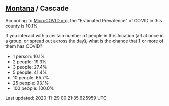 
## [Montana](/united-states/montana) / Cascade

According to [MicroCOVID.org](http://microcovid.org),
the "Estimated Prevalence" of COVID in this county is 10.1%

If you interact with a certain number of people in this location
(all at once in a group, or spread out across the day), what is the chance that
1 or more of them has COVID?

- 1 person: 10.1%
- 2 people: 19.3%
- 3 people: 27.4%
- 5 people: 41.4%
- 10 people: 65.7%
- 25 people: 93.1%
- 100 people: 100.0%

Last updated: 2020-11-29 00:21:35.625959 UTC
